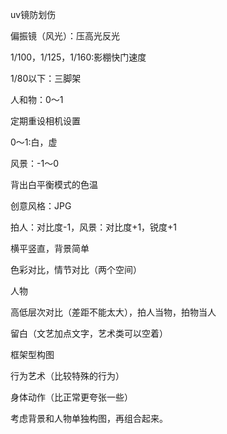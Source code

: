 uv镜防划伤

偏振镜（风光）：压高光反光

1/100，1/125，1/160:影棚快门速度

1/80以下：三脚架

人和物：0～1

定期重设相机设置

0～1:白，虚

风景：-1～0

背出白平衡模式的色温

创意风格：JPG

拍人：对比度-1，风景：对比度+1，锐度+1



横平竖直，背景简单

色彩对比，情节对比（两个空间）

人物

高低层次对比（差距不能太大），拍人当物，拍物当人

留白（文艺加点文字，艺术类可以空着）

框架型构图

行为艺术（比较特殊的行为）

身体动作（比正常更夸张一些）

考虑背景和人物单独构图，再组合起来。